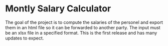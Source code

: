 # Montly Salary Calculator
The goal of the project is to compute the salaries of the personel and export them in an html file so it can be forwarded to another party. The input must be an xlsx file in a specified format. This is the first release and has many updates to expect. 
